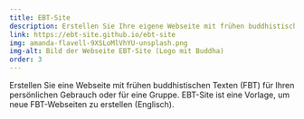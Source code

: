 ```yaml
---
title: EBT-Site
description: Erstellen Sie Ihre eigene Webseite mit frühen buddhistischen Texten.
link: https://ebt-site.github.io/ebt-site
img: amanda-flavell-9XSLoMlVhYU-unsplash.png
img-alt: Bild der Webseite EBT-Site (Logo mit Buddha)
order: 3
---
```


Erstellen Sie eine Webseite mit frühen buddhistischen Texten (FBT) für Ihren persönlichen Gebrauch oder für eine Gruppe. EBT-Site ist eine Vorlage, um neue FBT-Webseiten zu erstellen (Englisch).
